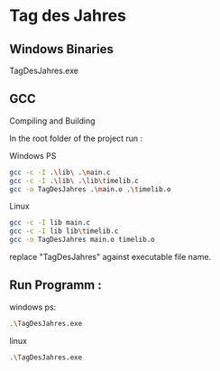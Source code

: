 # Tag des Jahres

## Windows Binaries

TagDesJahres.exe

## GCC

Compiling and Building

In the root folder of the project run :

Windows PS

```sh
gcc -c -I .\lib\ .\main.c
gcc -c -I .\lib\ .\lib\timelib.c
gcc -o TagDesJahres .\main.o .\timelib.o
```

Linux

```sh
gcc -c -I lib main.c
gcc -c -I lib lib\timelib.c
gcc -o TagDesJahres main.o timelib.o
```

replace "TagDesJahres" against executable file name.

## Run Programm :

windows ps:

```sh
.\TagDesJahres.exe
```

linux

```sh
.\TagDesJahres.exe
```
